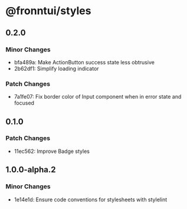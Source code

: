 # @fronntui/styles

## 0.2.0

### Minor Changes

- bfa489a: Make ActionButton success state less obtrusive
- 2b62df1: Simplify loading indicator

### Patch Changes

- 7a1fe07: Fix border color of Input component when in error state and focused

## 0.1.0

### Patch Changes

- 11ec562: Improve Badge styles

## 1.0.0-alpha.2

### Minor Changes

- 1e14e1d: Ensure code conventions for stylesheets with stylelint
